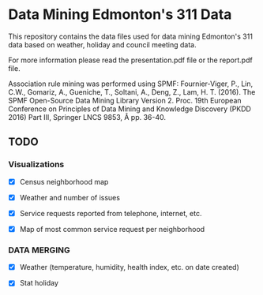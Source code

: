 # Data Mining Edmonton's 311 Data

This repository contains the data files used for data mining Edmonton's 311 data based on weather, holiday and council meeting data.

For more information please read the presentation.pdf file or the report.pdf file.

Association rule mining was performed using SPMF:
Fournier-Viger, P., Lin, C.W., Gomariz, A., Gueniche, T., Soltani, A., Deng, Z., Lam, H. T. (2016). The SPMF Open-Source Data Mining Library Version 2. Proc. 19th European Conference on Principles of Data Mining and Knowledge Discovery (PKDD 2016) Part III, Springer LNCS 9853, Â pp. 36-40.

## TODO
### Visualizations

- [x] Census neighborhood map

- [x] Weather and number of issues

- [x] Service requests reported from telephone, internet, etc.

- [x] Map of most common service request per neighborhood

### DATA MERGING

- [x] Weather (temperature, humidity, health index, etc. on date created)

- [x] Stat holiday
